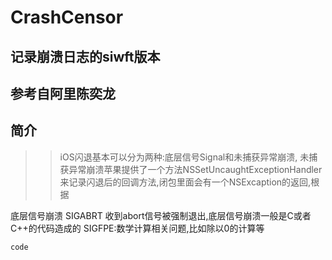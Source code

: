 # CrashCensor #
## 记录崩溃日志的siwft版本 ##

## 参考自阿里陈奕龙 ##

## 简介 ##

>> iOS闪退基本可以分为两种:底层信号Signal和未捕获异常崩溃,
未捕获异常崩溃苹果提供了一个方法NSSetUncaughtExceptionHandler来记录闪退后的回调方法,闭包里面会有一个NSExcaption的返回,根据

底层信号崩溃 SIGABRT 收到abort信号被强制退出,底层信号崩溃一般是C或者C++的代码造成的
  SIGFPE:数学计算相关问题,比如除以0的计算等
  ```language
  code
  ```

 ###





